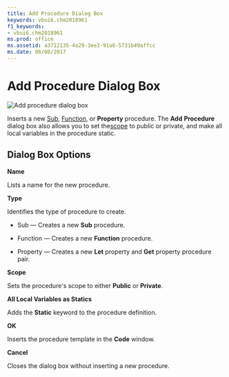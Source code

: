 ```yaml
---
title: Add Procedure Dialog Box
keywords: vbui6.chm2018961
f1_keywords:
- vbui6.chm2018961
ms.prod: office
ms.assetid: a3712135-4a29-3ee3-91a6-5731b49affcc
ms.date: 06/08/2017
---
```



# Add Procedure Dialog Box


![Add procedure dialog box](images/insproc_ZA01201617.gif)



Inserts a new [Sub](vbe-glossary.md), [Function](vbe-glossary.md), or **Property** procedure. The **Add** **Procedure** dialog box also allows you to set the[scope](vbe-glossary.md) to public or private, and make all local variables in the procedure static.

## Dialog Box Options

 **Name**

Lists a name for the new procedure.

 **Type**

Identifies the type of procedure to create.




- Sub — Creates a new **Sub** procedure.
    
- Function — Creates a new **Function** procedure.
    
- Property — Creates a new **Let** property and **Get** property procedure pair.
    


 **Scope**

Sets the procedure's scope to either **Public** or **Private**.

 **All Local Variables as Statics**

Adds the **Static** keyword to the procedure definition.

 **OK**

Inserts the procedure template in the **Code** window.

 **Cancel**

Closes the dialog box without inserting a new procedure.


